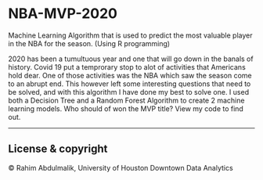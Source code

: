 # NBA-MVP-2020
Machine Learning Algorithm that is used to predict the most valuable player in the NBA for the season. (Using R programming)

2020 has been a tumultuous year and one that will go down in the banals of history. Covid 19 put a temprorary stop to alot
of activities that Americans hold dear. One of those activities was the NBA which saw the season come to an abrupt end. 
This however left some interesting questions that need to be solved, and with this algorithm I have done my best to solve one.
I used both a Decision Tree and a Random Forest Algorithm to create 2 machine learning models.
Who should of won the MVP title? View my code to find out. 

---
## License & copyright

© Rahim Abdulmalik, University of Houston Downtown Data Analytics
